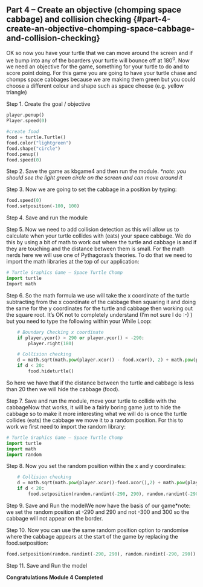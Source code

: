 ## Part 4 – Create an objective (chomping space cabbage) and collision checking {#part-4-create-an-objective-chomping-space-cabbage-and-collision-checking}

OK so now you have your turtle that we can move around the screen and if we bump into any of the boarders your turtle will bounce off at 180<sup>0</sup>. Now we need an objective for the game, something for your turtle to do and to score point doing. For this game you are going to have your turtle chase and chomps space cabbages because we are making them green but you could choose a different colour and shape such as space cheese (e.g. yellow triangle)

Step 1.  Create the goal / objective
```python
player.penup()
Player.speed(0)

#create food
food = turtle.Turtle()
food.color("lightgreen")
food.shape("circle")
food.penup()
food.speed(0)
```
Step 2.  Save the game as kbgame4 and then run the module.
_*note: you should see the light green circle on the screen and can move around it_

Step 3.  Now we are going to set the cabbage in a position by typing:
```python
food.speed(0)
food.setposition(-100, 100) 
```

Step 4.  Save and run the module

Step 5.  Now we need to add collision detection as this will allow us to calculate when your turtle collides with (eats) your space cabbage. We do this by using a bit of math to work out where the turtle and cabbage is and if they are touching and the distance between them is small. For the math nerds here we will use one of Pythagoras’s theories. To do that we need to import the math libraries at the top of our application:
```python
# Turtle Graphics Game – Space Turtle Chomp
import turtle
Import math
```

Step 6.  So the math formula we use will take the x coordinate of the turtle subtracting from the x coordinate of the cabbage then squaring it and doing the same for the y coordinates for the turtle and cabbage then working out the square root. It’s OK not to completely understand (I’m not sure I do :-) ) but you need to type the following within your While Loop:
```python
    # Boundary Checking x coordinate
    if player.ycor() > 290 or player.ycor() < -290:
        player.right(180)

    # Collision checking
    d = math.sqrt(math.pow(player.xcor() - food.xcor(), 2) + math.pow(player.ycor() - food.ycor(),2))
    if d < 20:
        food.hideturtle()
```
So here we have that if the distance between the turtle and cabbage is less than 20 then we will hide the cabbage (food).

Step 7.  Save and run the module, move your turtle to collide with the cabbageNow that works, it will be a fairly boring game just to hide the cabbage so to make it more interesting what we will do is once the turtle collides (eats) the cabbage we move it to a random position. For this to work we first need to import the random library:
```python
# Turtle Graphics Game – Space Turtle Chomp
import turtle
import math
import random
```

Step 8.  Now you set the random position within the x and y coordinates:
```python
    # Collision checking
    d = math.sqrt(math.pow(player.xcor()-food.xcor(),2) + math.pow(player.ycor()-food.ycor(),2))
    if d < 20:
        food.setposition(random.randint(-290, 290), random.randint(-290, 290))
```

Step 9.  Save and Run the modelWe now have the basis of our game*note: we set the random position at -290 and 290 and not -300 and 300 so the cabbage will not appear on the border.

Step 10.  Now you can use the same random position option to randomise where the cabbage appears at the start of the game by replacing the food.setposition:
```python
food.setposition(random.randint(-290, 290), random.randint(-290, 290))
```
Step 11.  Save and Run the model

**Congratulations Module 4 Completed**